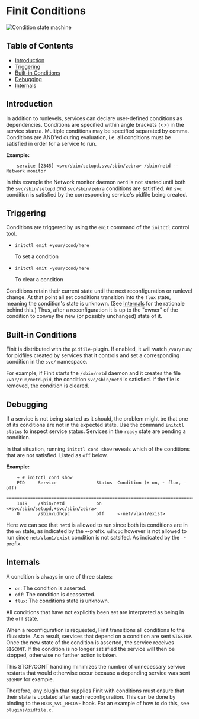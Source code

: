 Finit Conditions
================

![Condition state machine](../images/cond-statem.jpg "Condition state machine")


Table of Contents
-----------------

* [Introduction](#introduction)
* [Triggering](#triggering)
* [Built-in Conditions](#built-in--conditions)
* [Debugging](#debugging)
* [Internals](#internals)


Introduction
------------

In addition to runlevels, services can declare user-defined conditions
as dependencies.  Conditions are specified within angle brackets (<>) in
the service stanza.  Multiple conditions may be specified separated by
comma.  Conditions are AND'ed during evaluation, i.e. all conditions
must be satisfied in order for a service to run.


**Example:**

```shell
    service [2345] <svc/sbin/setupd,svc/sbin/zebra> /sbin/netd -- Network monitor
```

In this example the Network monitor daemon `netd` is not started until
both the `svc/sbin/setupd` *and* `svc/sbin/zebra` conditions are
satisfied.  An `svc` condition is satisfied by the corresponding
service's pidfile being created.


Triggering
----------

Conditions are triggered by using the `emit` command of the `initctl`
control tool.

* `initctl emit +your/cond/here`

  To set a condition

* `initctl emit -your/cond/here`

  To clear a condition

Conditions retain their current state until the next reconfiguration or
runlevel change.  At that point all set conditions transition into the
`flux` state, meaning the condition's state is unknown.  (See
[Internals](#internals) for the rationale behind this.)  Thus, after a
reconfiguration it is up to the "owner" of the condition to convey the
new (or possibly unchanged) state of it.


Built-in Conditions
-------------------

Finit is distributed with the `pidfile`-plugin. If enabled, it will
watch `/var/run/` for pidfiles created by services that it controls
and set a corresponding condition in the `svc/` namespace.

For example, if Finit starts the `/sbin/netd` daemon and it creates the
file `/var/run/netd.pid`, the condition `svc/sbin/netd` is satisfied.
If the file is removed, the condition is cleared.


Debugging
---------

If a service is not being started as it should, the problem might be
that one of its conditions are not in the expected state.  Use the
command `initctl status` to inspect service status.  Services in the
`ready` state are pending a condition.

In that situation, running `initctl cond show` reveals which of the
conditions that are not satisfied.  Listed as `off` below.

**Example:**

```shell
    ~ # initctl cond show
    PID     Service               Status  Condition (+ on, ~ flux, - off)
    ===============================================================================
    1419    /sbin/netd            on      <+svc/sbin/setupd,+svc/sbin/zebra>
    0       /sbin/udhcpc          off     <-net/vlan1/exist>
```

Here we can see that `netd` is allowed to run since both its conditions
are in the `on` state, as indicated by the `+`-prefix.  `udhcpc` however
is not allowed to run since `net/vlan1/exist` condition is not satsifed.
As indicated by the `-`-prefix.


Internals
---------

A condition is always in one of three states:

* `on`: The condition is asserted.
* `off`: The condition is deasserted.
* `flux`: The conditions state is unknown.

All conditions that have not explicitly been set are interpreted as
being in the `off` state.

When a reconfiguration is requested, Finit transitions all conditions to
the `flux` state.  As a result, services that depend on a condition are
sent `SIGSTOP`.  Once the new state of the condition is asserted, the
service receives `SIGCONT`.  If the condition is no longer satisfied the
service will then be stopped, otherwise no further action is taken.

This STOP/CONT handling minimizes the number of unnecessary service
restarts that would otherwise occur because a depending service was sent
`SIGHUP` for example.

Therefore, any plugin that supplies Finit with conditions must ensure
that their state is updated after each reconfiguration.  This can be
done by binding to the `HOOK_SVC_RECONF` hook.  For an example of how
to do this, see `plugins/pidfile.c`.

<!--
  -- Local Variables:
  -- mode: markdown
  -- End:
  -->
